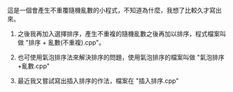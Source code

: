 這是一個會產生不重覆隨機亂數的小程式，不知道為什麼，我想了比較久才寫出來。

1. 之後我再加入選擇排序，產生不重複的隨機亂數之後再加以排序，程式檔案叫做 "排序 + 亂數(不重複).cpp"。

2. 也可使用氣泡排序法來解決排序的問題，使用氣泡排序的檔案叫做 "氣泡排序+亂數.cpp"

3. 最近我又嘗試寫出插入排序的作法，檔案在 "插入排序.cpp"

